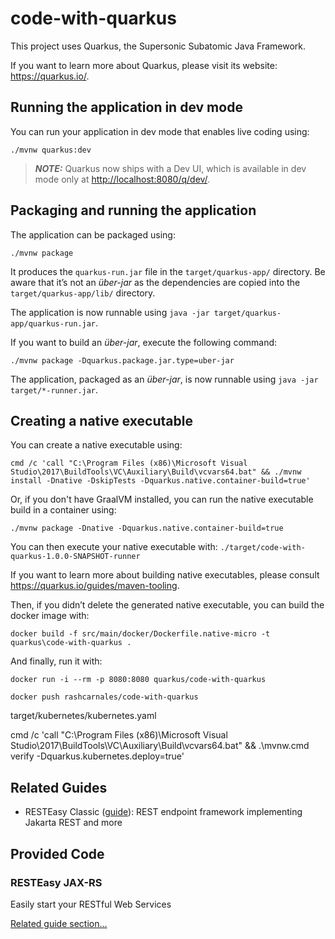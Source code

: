# code-with-quarkus

This project uses Quarkus, the Supersonic Subatomic Java Framework.

If you want to learn more about Quarkus, please visit its website: <https://quarkus.io/>.

## Running the application in dev mode

You can run your application in dev mode that enables live coding using:

```shell script
./mvnw quarkus:dev
```

> **_NOTE:_**  Quarkus now ships with a Dev UI, which is available in dev mode only at <http://localhost:8080/q/dev/>.

## Packaging and running the application

The application can be packaged using:

```shell script
./mvnw package
```

It produces the `quarkus-run.jar` file in the `target/quarkus-app/` directory.
Be aware that it’s not an _über-jar_ as the dependencies are copied into the `target/quarkus-app/lib/` directory.

The application is now runnable using `java -jar target/quarkus-app/quarkus-run.jar`.

If you want to build an _über-jar_, execute the following command:

```shell script
./mvnw package -Dquarkus.package.jar.type=uber-jar
```

The application, packaged as an _über-jar_, is now runnable using `java -jar target/*-runner.jar`.

## Creating a native executable

You can create a native executable using:

```shell script
cmd /c 'call "C:\Program Files (x86)\Microsoft Visual Studio\2017\BuildTools\VC\Auxiliary\Build\vcvars64.bat" && ./mvnw install -Dnative -DskipTests -Dquarkus.native.container-build=true'

```

Or, if you don't have GraalVM installed, you can run the native executable build in a container using:

```shell script
./mvnw package -Dnative -Dquarkus.native.container-build=true
```

You can then execute your native executable with: `./target/code-with-quarkus-1.0.0-SNAPSHOT-runner`

If you want to learn more about building native executables, please consult <https://quarkus.io/guides/maven-tooling>.

Then, if you didn’t delete the generated native executable, you can build the docker image with:

```shell script
docker build -f src/main/docker/Dockerfile.native-micro -t quarkus\code-with-quarkus .
```

And finally, run it with:
```shell script
docker run -i --rm -p 8080:8080 quarkus/code-with-quarkus
```
```shell script
docker push rashcarnales/code-with-quarkus
```

target/kubernetes/kubernetes.yaml

cmd /c 'call "C:\Program Files (x86)\Microsoft Visual Studio\2017\BuildTools\VC\Auxiliary\Build\vcvars64.bat" && .\mvnw.cmd verify -Dquarkus.kubernetes.deploy=true'

## Related Guides

- RESTEasy Classic ([guide](https://quarkus.io/guides/resteasy)): REST endpoint framework implementing Jakarta REST and more

## Provided Code

### RESTEasy JAX-RS

Easily start your RESTful Web Services

[Related guide section...](https://quarkus.io/guides/getting-started#the-jax-rs-resources)
